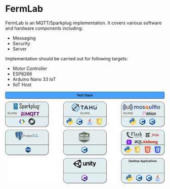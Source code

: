# FermLab

FermLab is an MQTT/Sparkplug implementation. It covers various software and hardware components including:
 - Messaging
 - Security
 - Server

Implementation should be carried out for following targets:
 - Motor Controller
 - ESP8266
 - Arduino Nano 33 IoT
 - IIoT Host

![TechStack](https://github.com/labinho/FermLab/blob/[master]/TechStack.jpg?raw=true)